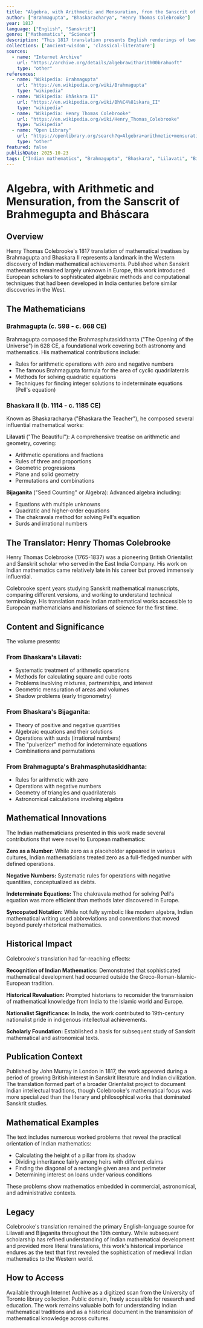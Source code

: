 ```yaml
---
title: "Algebra, with Arithmetic and Mensuration, from the Sanscrit of Brahmegupta and Bháscara"
author: ["Brahmagupta", "Bhaskaracharya", "Henry Thomas Colebrooke"]
year: 1817
language: ["English", "Sanskrit"]
genre: ["Mathematics", "Science"]
description: "This 1817 translation presents English renderings of two foundational mathematical texts from medieval India: Bhaskara II's Lilavati and Bijaganita, supplemented by chapters from Brahmagupta's Brahmasphutasiddhanta. The work contains systematic treatments of arithmetic, algebra, and geometric mensuration, including Brahmagupta's formulas for cyclic quadrilaterals and early descriptions of zero as a number."
collections: ['ancient-wisdom', 'classical-literature']
sources:
  - name: "Internet Archive"
    url: "https://archive.org/details/algebrawitharith00brahuoft"
    type: "other"
references:
  - name: "Wikipedia: Brahmagupta"
    url: "https://en.wikipedia.org/wiki/Brahmagupta"
    type: "wikipedia"
  - name: "Wikipedia: Bhāskara II"
    url: "https://en.wikipedia.org/wiki/Bh%C4%81skara_II"
    type: "wikipedia"
  - name: "Wikipedia: Henry Thomas Colebrooke"
    url: "https://en.wikipedia.org/wiki/Henry_Thomas_Colebrooke"
    type: "wikipedia"
  - name: "Open Library"
    url: "https://openlibrary.org/search?q=Algebra+arithmetic+mensuration+Brahmegupta+Bhaskara&mode=everything"
    type: "other"
featured: false
publishDate: 2025-10-23
tags: ["Indian mathematics", "Brahmagupta", "Bhaskara", "Lilavati", "Bijaganita", "algebra", "arithmetic", "mensuration", "Henry Colebrooke", "Sanskrit mathematics", "medieval mathematics", "history of science", "zero", "cyclic quadrilaterals"]
---
```


# Algebra, with Arithmetic and Mensuration, from the Sanscrit of Brahmegupta and Bháscara

## Overview

Henry Thomas Colebrooke's 1817 translation of mathematical treatises by Brahmagupta and Bhaskara II represents a landmark in the Western discovery of Indian mathematical achievements. Published when Sanskrit mathematics remained largely unknown in Europe, this work introduced European scholars to sophisticated algebraic methods and computational techniques that had been developed in India centuries before similar discoveries in the West.

## The Mathematicians

### Brahmagupta (c. 598 - c. 668 CE)

Brahmagupta composed the Brahmasphutasiddhanta ("The Opening of the Universe") in 628 CE, a foundational work covering both astronomy and mathematics. His mathematical contributions include:

- Rules for arithmetic operations with zero and negative numbers
- The famous Brahmagupta formula for the area of cyclic quadrilaterals
- Methods for solving quadratic equations
- Techniques for finding integer solutions to indeterminate equations (Pell's equation)

### Bhaskara II (b. 1114 - c. 1185 CE)

Known as Bhaskaracharya ("Bhaskara the Teacher"), he composed several influential mathematical works:

**Lilavati** ("The Beautiful"): A comprehensive treatise on arithmetic and geometry, covering:
- Arithmetic operations and fractions
- Rules of three and proportions
- Geometric progressions
- Plane and solid geometry
- Permutations and combinations

**Bijaganita** ("Seed Counting" or Algebra): Advanced algebra including:
- Equations with multiple unknowns
- Quadratic and higher-order equations
- The chakravala method for solving Pell's equation
- Surds and irrational numbers

## The Translator: Henry Thomas Colebrooke

Henry Thomas Colebrooke (1765-1837) was a pioneering British Orientalist and Sanskrit scholar who served in the East India Company. His work on Indian mathematics came relatively late in his career but proved immensely influential.

Colebrooke spent years studying Sanskrit mathematical manuscripts, comparing different versions, and working to understand technical terminology. His translation made Indian mathematical works accessible to European mathematicians and historians of science for the first time.

## Content and Significance

The volume presents:

### From Bhaskara's Lilavati:
- Systematic treatment of arithmetic operations
- Methods for calculating square and cube roots
- Problems involving mixtures, partnerships, and interest
- Geometric mensuration of areas and volumes
- Shadow problems (early trigonometry)

### From Bhaskara's Bijaganita:
- Theory of positive and negative quantities
- Algebraic equations and their solutions
- Operations with surds (irrational numbers)
- The "pulverizer" method for indeterminate equations
- Combinations and permutations

### From Brahmagupta's Brahmasphutasiddhanta:
- Rules for arithmetic with zero
- Operations with negative numbers
- Geometry of triangles and quadrilaterals
- Astronomical calculations involving algebra

## Mathematical Innovations

The Indian mathematicians presented in this work made several contributions that were novel to European mathematics:

**Zero as a Number:** While zero as a placeholder appeared in various cultures, Indian mathematicians treated zero as a full-fledged number with defined operations.

**Negative Numbers:** Systematic rules for operations with negative quantities, conceptualized as debts.

**Indeterminate Equations:** The chakravala method for solving Pell's equation was more efficient than methods later discovered in Europe.

**Syncopated Notation:** While not fully symbolic like modern algebra, Indian mathematical writing used abbreviations and conventions that moved beyond purely rhetorical mathematics.

## Historical Impact

Colebrooke's translation had far-reaching effects:

**Recognition of Indian Mathematics:** Demonstrated that sophisticated mathematical development had occurred outside the Greco-Roman-Islamic-European tradition.

**Historical Revaluation:** Prompted historians to reconsider the transmission of mathematical knowledge from India to the Islamic world and Europe.

**Nationalist Significance:** In India, the work contributed to 19th-century nationalist pride in indigenous intellectual achievements.

**Scholarly Foundation:** Established a basis for subsequent study of Sanskrit mathematical and astronomical texts.

## Publication Context

Published by John Murray in London in 1817, the work appeared during a period of growing British interest in Sanskrit literature and Indian civilization. The translation formed part of a broader Orientalist project to document Indian intellectual traditions, though Colebrooke's mathematical focus was more specialized than the literary and philosophical works that dominated Sanskrit studies.

## Mathematical Examples

The text includes numerous worked problems that reveal the practical orientation of Indian mathematics:

- Calculating the height of a pillar from its shadow
- Dividing inheritance fairly among heirs with different claims
- Finding the diagonal of a rectangle given area and perimeter
- Determining interest on loans under various conditions

These problems show mathematics embedded in commercial, astronomical, and administrative contexts.

## Legacy

Colebrooke's translation remained the primary English-language source for Lilavati and Bijaganita throughout the 19th century. While subsequent scholarship has refined understanding of Indian mathematical development and provided more literal translations, this work's historical importance endures as the text that first revealed the sophistication of medieval Indian mathematics to the Western world.

## How to Access

Available through Internet Archive as a digitized scan from the University of Toronto library collection. Public domain, freely accessible for research and education. The work remains valuable both for understanding Indian mathematical traditions and as a historical document in the transmission of mathematical knowledge across cultures.

